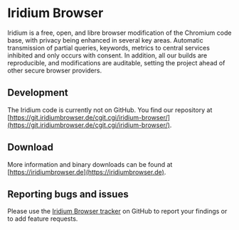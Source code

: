 Iridium Browser 
==============================

Iridium is a free, open, and libre browser modification of the Chromium code base, with privacy being enhanced in several key areas. Automatic transmission of partial queries, keywords, metrics to central services inhibited and only occurs with consent. In addition, all our builds are reproducible, and modifications are auditable, setting the project ahead of other secure browser providers.

## Development

The Iridium code is currently not on GitHub. You find our repository at [https://git.iridiumbrowser.de/cgit.cgi/iridium-browser/](https://git.iridiumbrowser.de/cgit.cgi/iridium-browser/).

## Download

More information and binary downloads can be found at [https://iridiumbrowser.de](https://iridiumbrowser.de).

## Reporting bugs and issues

Please use the [Iridium Browser tracker](https://github.com/iridium-browser/iridium-browser/issues) on GitHub to report your findings or to add feature requests. 


